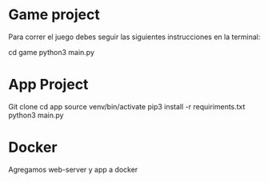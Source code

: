 # Game project

 Para correr el juego debes seguir las siguientes instrucciones en la terminal:


cd game
python3 main.py

# App Project

Git clone
cd app
source venv/bin/activate
pip3 install -r requiriments.txt
python3 main.py

# Docker

Agregamos web-server y app a docker

